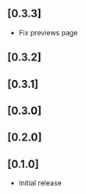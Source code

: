 ## [0.3.3]

- Fix previews page

## [0.3.2]

## [0.3.1]

## [0.3.0]

## [0.2.0]

## [0.1.0]

- Initial release
